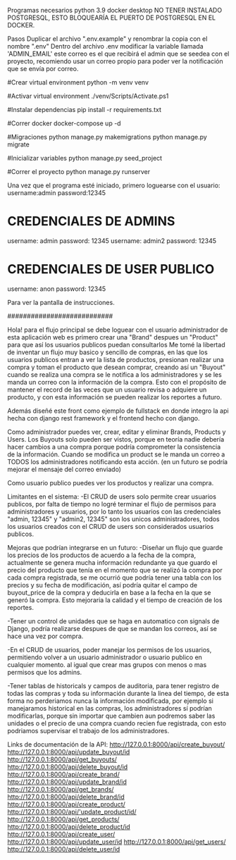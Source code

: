 Programas necesarios
python 3.9
docker desktop
NO TENER INSTALADO POSTGRESQL, ESTO BLOQUEARÍA EL PUERTO DE POSTGRESQL EN EL DOCKER.

Pasos
Duplicar el archivo ".env.example" y renombrar la copia con el nombre ".env"
Dentro del archivo .env modificar la variable llamada 'ADMIN_EMAIL' este correo es el que recibirá el admin que se seedea con el proyecto, recomiendo usar un correo propio para poder ver la notificación que se envía por correo.

#Crear virtual environment
python -m venv venv

#Activar virtual environment
./venv/Scripts/Activate.ps1

#Instalar dependencias
pip install -r requirements.txt

#Correr docker
docker-compose up -d

#Migraciones
python manage.py makemigrations
python manage.py migrate

#Inicializar variables
python manage.py seed_project

#Correr el proyecto
python manage.py runserver

Una vez que el programa esté iniciado, primero loguearse con el usuario:
username:admin
password:12345

# CREDENCIALES DE ADMINS
username: admin
password: 12345
username: admin2
password: 12345
# CREDENCIALES DE USER PUBLICO
username: anon
password: 12345

Para ver la pantalla de instrucciones.


###########################

Hola! para el flujo principal se debe loguear con el usuario administrador de esta aplicación web es primero crear una "Brand" despues un "Product" para que así los usuarios publicos puedan consultarlos
Me tomé la libertad de inventar un flujo muy basico y sencillo de compras, en las que los usuarios publicos entran a ver la lista de productos, presionan realizar una compra y toman el producto que desean comprar, creando así un "Buyout" cuando se realiza una compra se le notifica a los administradores y se les manda un correo con la información de la compra. Esto con el propósito de mantener el record de las veces que un usuario revisa o adquiere un producto, y con esta información se pueden realizar los reportes a futuro.

Además diseñé este front como ejemplo de fullstack en donde integro la api hecha con django rest framework y el frontend hecho con django.

Como administrador puedes ver, crear, editar y eliminar Brands, Products y Users. Los Buyouts solo pueden ser vistos, porque en teoría nadie debería hacer cambios a una compra porque podría comprometer la consistencia de la información. Cuando se modifica un product se le manda un correo a TODOS los administradores notificando esta acción. (en un futuro se podría mejorar el mensaje del correo enviado)

Como usuario publico puedes ver los productos y realizar una compra.

Limitantes en el sistema:
-El CRUD de users solo permite crear usuarios publicos, por falta de tiempo no logré terminar el flujo de permisos para administradores y usuarios, por lo tanto los usuarios con las credenciales "admin, 12345" y "admin2, 12345" son los unicos administradores, todos los usuarios creados con el CRUD de users son considerados usuarios publicos.

Mejoras que podrían integrarse en un futuro:
-Diseñar un flujo que guarde los precios de los productos de acuerdo a la fecha de la compra, actualmente se genera mucha información redundante ya que guardo el precio del producto que tenía en el momento que se realizó la compra por cada compra registrada, se me ocurrió que podría tener una tabla con los precios y su fecha de modificación, así podría quitar el campo de buyout_price de la compra y deducirla en base a la fecha en la que se generó la compra. Esto mejoraria la calidad y el tiempo de creación de los reportes.

-Tener un control de unidades que se haga en automatico con signals de Django, podría realizarse despues de que se mandan los correos, así se hace una vez por compra.

-En el CRUD de usuarios, poder manejar los permisos de los usuarios, permitiendo volver a un usuario administrador o usuario publico en cualquier momento. al igual que crear mas grupos con menos o mas permisos que los admins.

-Tener tablas de historicals y campos de auditoria, para tener registro de todas las compras y toda su información durante la linea del tiempo, de esta forma no perderiamos nunca la información modificada, por ejemplo si manejaramos historical en las compras, los administradores sí podrían modificarlas, porque sin importar que cambien aun podremos saber las unidades o el precio de una compra cuando recien fue registrada, con esto podriamos supervisar el trabajo de los administradores.

Links de documentación de la API: 
http://127.0.0.1:8000/api/create_buyout/
http://127.0.0.1:8000/api/update_buyout/id
http://127.0.0.1:8000/api/get_buyouts/
http://127.0.0.1:8000/api/delete_buyout/id
http://127.0.0.1:8000/api/create_brand/
http://127.0.0.1:8000/api/update_brand/id
http://127.0.0.1:8000/api/get_brands/
http://127.0.0.1:8000/api/delete_brand/id
http://127.0.0.1:8000/api/create_product/
http://127.0.0.1:8000/api/'update_product/id/
http://127.0.0.1:8000/api/get_products/
http://127.0.0.1:8000/api/delete_product/id
http://127.0.0.1:8000/api/create_user/
http://127.0.0.1:8000/api/update_user/id
http://127.0.0.1:8000/api/get_users/
http://127.0.0.1:8000/api/delete_user/id